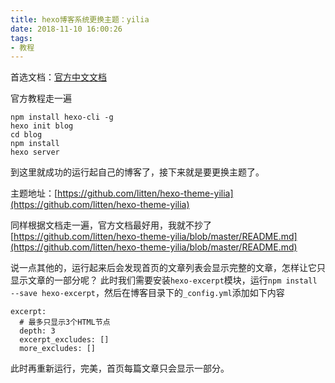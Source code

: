 ```yaml
---
title: hexo博客系统更换主题：yilia
date: 2018-11-10 16:00:26
tags: 
- 教程
---
```


首选文档：[官方中文文档](https://hexo.io/zh-cn/index.html)

官方教程走一遍
```
npm install hexo-cli -g
hexo init blog
cd blog
npm install
hexo server
```

到这里就成功的运行起自己的博客了，接下来就是要更换主题了。

主题地址：[https://github.com/litten/hexo-theme-yilia](https://github.com/litten/hexo-theme-yilia)

同样根据文档走一遍，官方文档最好用，我就不抄了[https://github.com/litten/hexo-theme-yilia/blob/master/README.md](https://github.com/litten/hexo-theme-yilia/blob/master/README.md)

说一点其他的，运行起来后会发现首页的文章列表会显示完整的文章，怎样让它只显示文章的一部分呢？
此时我们需要安装`hexo-excerpt`模块，运行`npm install --save hexo-excerpt`，然后在博客目录下的`_config.yml`添加如下内容
```
excerpt:
  # 最多只显示3个HTML节点
  depth: 3
  excerpt_excludes: []
  more_excludes: []
```
此时再重新运行，完美，首页每篇文章只会显示一部分。

